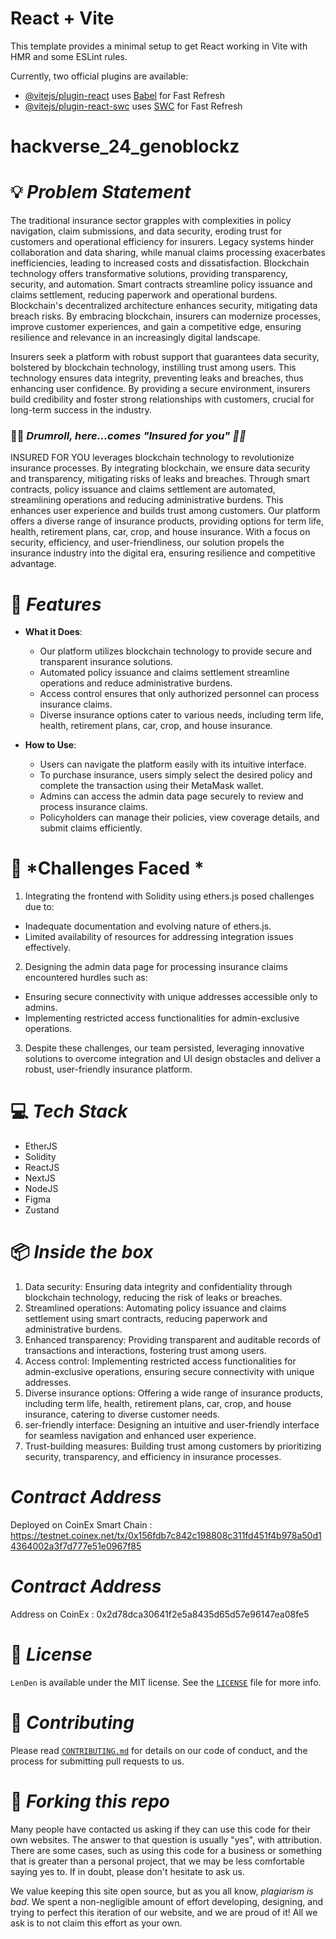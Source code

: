 # React + Vite

This template provides a minimal setup to get React working in Vite with HMR and some ESLint rules.

Currently, two official plugins are available:

- [@vitejs/plugin-react](https://github.com/vitejs/vite-plugin-react/blob/main/packages/plugin-react/README.md) uses [Babel](https://babeljs.io/) for Fast Refresh
- [@vitejs/plugin-react-swc](https://github.com/vitejs/vite-plugin-react-swc) uses [SWC](https://swc.rs/) for Fast Refresh
# hackverse_24_genoblockz


# 💡 *Problem Statement*

The traditional insurance sector grapples with complexities in policy navigation, claim submissions, and data security, eroding trust for customers and operational efficiency for insurers. Legacy systems hinder collaboration and data sharing, while manual claims processing exacerbates inefficiencies, leading to increased costs and dissatisfaction. Blockchain technology offers transformative solutions, providing transparency, security, and automation. Smart contracts streamline policy issuance and claims settlement, reducing paperwork and operational burdens. Blockchain's decentralized architecture enhances security, mitigating data breach risks. By embracing blockchain, insurers can modernize processes, improve customer experiences, and gain a competitive edge, ensuring resilience and relevance in an increasingly digital landscape.

Insurers seek a platform with robust support that guarantees data security, bolstered by blockchain technology, instilling trust among users. This technology ensures data integrity, preventing leaks and breaches, thus enhancing user confidence. By providing a secure environment, insurers build credibility and foster strong relationships with customers, crucial for long-term success in the industry.

### 🥁🥁 *Drumroll, here...comes "Insured for you" 🤝🤝*

INSURED FOR YOU leverages blockchain technology to revolutionize insurance processes. By integrating blockchain, we ensure data security and transparency, mitigating risks of leaks and breaches. Through smart contracts, policy issuance and claims settlement are automated, streamlining operations and reducing administrative burdens. This enhances user experience and builds trust among customers. Our platform offers a diverse range of insurance products, providing options for term life, health, retirement plans, car, crop, and house insurance. With a focus on security, efficiency, and user-friendliness, our solution propels the insurance industry into the digital era, ensuring resilience and competitive advantage.

# 🧠 *Features*

- **What it Does**: 
  - Our platform utilizes blockchain technology to provide secure and transparent insurance solutions.
  - Automated policy issuance and claims settlement streamline operations and reduce administrative burdens.
  - Access control ensures that only authorized personnel can process insurance claims.
  - Diverse insurance options cater to various needs, including term life, health, retirement plans, car, crop, and house insurance.

- **How to Use**:
  - Users can navigate the platform easily with its intuitive interface.
  - To purchase insurance, users simply select the desired policy and complete the transaction using their MetaMask wallet.
  - Admins can access the admin data page securely to review and process insurance claims.
  - Policyholders can manage their policies, view coverage details, and submit claims efficiently.

# 💪 *Challenges Faced *

1. Integrating the frontend with Solidity using ethers.js posed challenges due to:
  - Inadequate documentation and evolving nature of ethers.js.
  - Limited availability of resources for addressing integration issues effectively.
2. Designing the admin data page for processing insurance claims encountered hurdles such as:
  - Ensuring secure connectivity with unique addresses accessible only to admins.
  - Implementing restricted access functionalities for admin-exclusive operations.
3. Despite these challenges, our team persisted, leveraging innovative solutions to overcome integration and UI design obstacles and deliver a robust, user-friendly insurance platform.

# 💻 *Tech Stack*

- EtherJS
- Solidity 
- ReactJS
- NextJS
- NodeJS
- Figma
- Zustand

# 📦 *Inside the box*

1. Data security: Ensuring data integrity and confidentiality through blockchain technology, reducing the risk of leaks or breaches.
2. Streamlined operations: Automating policy issuance and claims settlement using smart contracts, reducing paperwork and administrative burdens.
3. Enhanced transparency: Providing transparent and auditable records of transactions and interactions, fostering trust among users.
4. Access control: Implementing restricted access functionalities for admin-exclusive operations, ensuring secure connectivity with unique addresses.
5. Diverse insurance options: Offering a wide range of insurance products, including term life, health, retirement plans, car, crop, and house insurance, catering to diverse customer needs.
6. ser-friendly interface: Designing an intuitive and user-friendly interface for seamless navigation and enhanced user experience.
7. Trust-building measures: Building trust among customers by prioritizing security, transparency, and efficiency in insurance processes.

# *Contract Address*

Deployed on CoinEx Smart Chain : https://testnet.coinex.net/tx/0x156fdb7c842c198808c311fd451f4b978a50d14364002a3f7d777e51e0967f85


# *Contract Address*

Address on CoinEx : 0x2d78dca30641f2e5a8435d65d57e96147ea08fe5


# 📜 *License*

`LenDen` is available under the MIT license. See the [`LICENSE`](./LICENSE) file for more info.

# 🤝 *Contributing*

Please read [`CONTRIBUTING.md`](./CONTRIBUTING.md) for details on our code of conduct, and the process for submitting pull requests to us.

# 🚨 *Forking this repo*

Many people have contacted us asking if they can use this code for their own websites. The answer to that question is usually "yes", with attribution. There are some cases, such as using this code for a business or something that is greater than a personal project, that we may be less comfortable saying yes to. If in doubt, please don't hesitate to ask us.

We value keeping this site open source, but as you all know, *plagiarism is bad*. We spent a non-negligible amount of effort developing, designing, and trying to perfect this iteration of our website, and we are proud of it! All we ask is to not claim this effort as your own.
